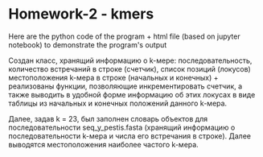 # Homework-2 - kmers

Here are the python code of the program + html file (based on jupyter notebook) to demonstrate the program's output

Создан класс, хранящий информацию о k-мере: последовательность, количество встречаний в строке (счетчик), список позиций (локусов) местоположения k-мера в строке (начальных и конечных) + реализованы функции, позволяющие инкрементировать счетчик, а также выводить в удобной форме информацию об этих локусах в виде таблицы из начальных и конечных положений данного k-мера.

Далее, задав k = 23, был заполнен словарь объектов для последовательности seq_y_pestis.fasta (хранящий информацию о последовательности k-мера и числа его встречания в строке). Далее выводятся местоположения наиболее частого k-мера.
